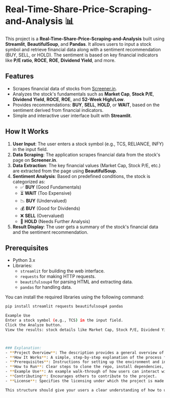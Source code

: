# Real-Time-Share-Price-Scraping-and-Analysis 📊

This project is a **Real-Time-Share-Price-Scraping-and-Analysis** built using **Streamlit**, **BeautifulSoup**, and **Pandas**. It allows users to input a stock symbol and retrieve financial data along with a sentiment recommendation (BUY, SELL, or HOLD). The sentiment is based on key financial indicators like **P/E ratio**, **ROCE**, **ROE**, **Dividend Yield**, and more.

## Features

- Scrapes financial data of stocks from [Screener.in](https://www.screener.in/).
- Analyzes the stock's fundamentals such as **Market Cap**, **Stock P/E**, **Dividend Yield**, **ROCE**, **ROE**, and **52-Week High/Low**.
- Provides recommendations: **BUY**, **SELL**, **HOLD**, or **WAIT**, based on the sentiment derived from financial indicators.
- Simple and interactive user interface built with **Streamlit**.

## How It Works

1. **User Input**: The user enters a stock symbol (e.g., TCS, RELIANCE, INFY) in the input field.
2. **Data Scraping**: The application scrapes financial data from the stock's page on **Screener.in**.
3. **Data Extraction**: The key financial values (Market Cap, Stock P/E, etc.) are extracted from the page using **BeautifulSoup**.
4. **Sentiment Analysis**: Based on predefined conditions, the stock is categorized as:
   - ✅ **BUY** (Good Fundamentals)
   - ⏳ **WAIT** (Too Expensive)
   - 📉 **BUY** (Undervalued)
   - 💰 **BUY** (Good for Dividends)
   - ❌ **SELL** (Overvalued)
   - 🤔 **HOLD** (Needs Further Analysis)
5. **Result Display**: The user gets a summary of the stock's financial data and the sentiment recommendation.

## Prerequisites

- Python 3.x
- Libraries:
  - `streamlit` for building the web interface.
  - `requests` for making HTTP requests.
  - `beautifulsoup4` for parsing HTML and extracting data.
  - `pandas` for handling data.

You can install the required libraries using the following command:

```bash
pip install streamlit requests beautifulsoup4 pandas

Example Use
Enter a stock symbol (e.g., TCS) in the input field.
Click the Analyze button.
View the results: stock details like Market Cap, Stock P/E, Dividend Yield, etc., along with the sentiment recommendation (BUY, SELL, HOLD, etc.).



### Explanation:
- **Project Overview**: The description provides a general overview of the purpose and functionality of the project.
- **How It Works**: A simple, step-by-step explanation of the process from input to output.
- **Prerequisites**: Instructions for setting up the environment and installing necessary dependencies.
- **How to Run**: Clear steps to clone the repo, install dependencies, and run the app.
- **Example Use**: An example walk-through of how users can interact with the app.
- **Contributing**: Encourages others to contribute to the project.
- **License**: Specifies the licensing under which the project is made available.

This structure should give your users a clear understanding of how to use the project and how to contribute.

